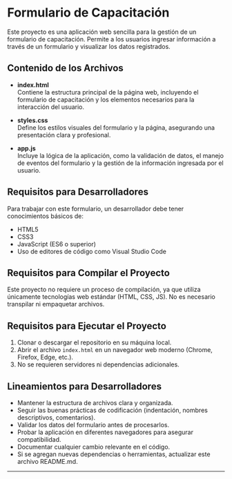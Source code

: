 # Formulario de Capacitación

Este proyecto es una aplicación web sencilla para la gestión de un formulario de capacitación. Permite a los usuarios ingresar información a través de un formulario y visualizar los datos registrados.

## Contenido de los Archivos

- **index.html**  
  Contiene la estructura principal de la página web, incluyendo el formulario de capacitación y los elementos necesarios para la interacción del usuario.

- **styles.css**  
  Define los estilos visuales del formulario y la página, asegurando una presentación clara y profesional.

- **app.js**  
  Incluye la lógica de la aplicación, como la validación de datos, el manejo de eventos del formulario y la gestión de la información ingresada por el usuario.

## Requisitos para Desarrolladores

Para trabajar con este formulario, un desarrollador debe tener conocimientos básicos de:

- HTML5
- CSS3
- JavaScript (ES6 o superior)
- Uso de editores de código como Visual Studio Code

## Requisitos para Compilar el Proyecto

Este proyecto no requiere un proceso de compilación, ya que utiliza únicamente tecnologías web estándar (HTML, CSS, JS). No es necesario transpilar ni empaquetar archivos.

## Requisitos para Ejecutar el Proyecto

1. Clonar o descargar el repositorio en su máquina local.
2. Abrir el archivo `index.html` en un navegador web moderno (Chrome, Firefox, Edge, etc.).
3. No se requieren servidores ni dependencias adicionales.

## Lineamientos para Desarrolladores

- Mantener la estructura de archivos clara y organizada.
- Seguir las buenas prácticas de codificación (indentación, nombres descriptivos, comentarios).
- Validar los datos del formulario antes de procesarlos.
- Probar la aplicación en diferentes navegadores para asegurar compatibilidad.
- Documentar cualquier cambio relevante en el código.
- Si se agregan nuevas dependencias o herramientas, actualizar este archivo README.md.

---